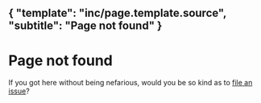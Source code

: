 {
    "template": "inc/page.template.source",
    "subtitle": "Page not found"
}
---
# Page not found

If you got here without being nefarious, would you be so kind as to
 [file an issue](https://github.com/go-kit/go-kit.github.io/issues/new)?
